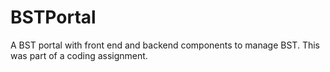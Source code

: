 # BSTPortal
A BST portal with front end and backend components to manage BST. This was part of a coding assignment.
